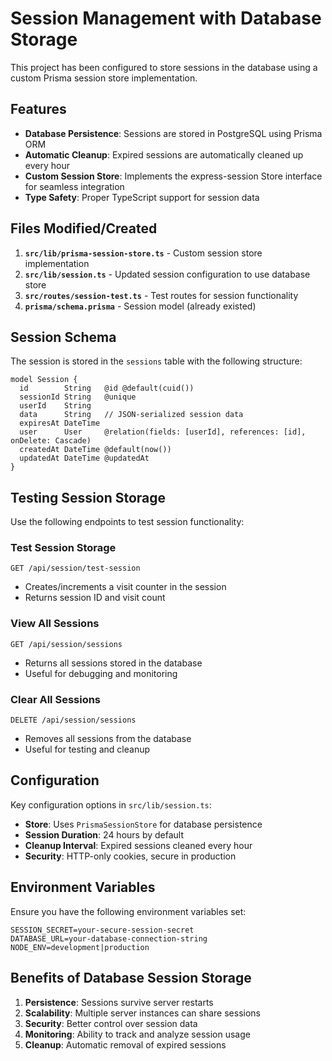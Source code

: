 # Session Management with Database Storage

This project has been configured to store sessions in the database using a custom Prisma session store implementation.

## Features

- **Database Persistence**: Sessions are stored in PostgreSQL using Prisma ORM
- **Automatic Cleanup**: Expired sessions are automatically cleaned up every hour
- **Custom Session Store**: Implements the express-session Store interface for seamless integration
- **Type Safety**: Proper TypeScript support for session data

## Files Modified/Created

1. **`src/lib/prisma-session-store.ts`** - Custom session store implementation
2. **`src/lib/session.ts`** - Updated session configuration to use database store
3. **`src/routes/session-test.ts`** - Test routes for session functionality
4. **`prisma/schema.prisma`** - Session model (already existed)

## Session Schema

The session is stored in the `sessions` table with the following structure:

```prisma
model Session {
  id        String   @id @default(cuid())
  sessionId String   @unique
  userId    String
  data      String   // JSON-serialized session data
  expiresAt DateTime
  user      User     @relation(fields: [userId], references: [id], onDelete: Cascade)
  createdAt DateTime @default(now())
  updatedAt DateTime @updatedAt
}
```

## Testing Session Storage

Use the following endpoints to test session functionality:

### Test Session Storage
```
GET /api/session/test-session
```
- Creates/increments a visit counter in the session
- Returns session ID and visit count

### View All Sessions
```
GET /api/session/sessions
```
- Returns all sessions stored in the database
- Useful for debugging and monitoring

### Clear All Sessions
```
DELETE /api/session/sessions
```
- Removes all sessions from the database
- Useful for testing and cleanup

## Configuration

Key configuration options in `src/lib/session.ts`:

- **Store**: Uses `PrismaSessionStore` for database persistence
- **Session Duration**: 24 hours by default
- **Cleanup Interval**: Expired sessions cleaned every hour
- **Security**: HTTP-only cookies, secure in production

## Environment Variables

Ensure you have the following environment variables set:

```env
SESSION_SECRET=your-secure-session-secret
DATABASE_URL=your-database-connection-string
NODE_ENV=development|production
```

## Benefits of Database Session Storage

1. **Persistence**: Sessions survive server restarts
2. **Scalability**: Multiple server instances can share sessions
3. **Security**: Better control over session data
4. **Monitoring**: Ability to track and analyze session usage
5. **Cleanup**: Automatic removal of expired sessions